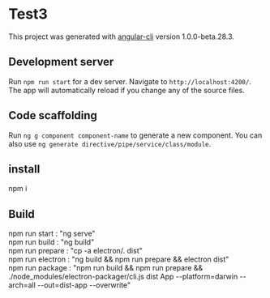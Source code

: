 # Test3

This project was generated with [angular-cli](https://github.com/angular/angular-cli) version 1.0.0-beta.28.3.

## Development server
Run `npm run start` for a dev server. Navigate to `http://localhost:4200/`. The app will automatically reload if you change any of the source files.

## Code scaffolding

Run `ng g component component-name` to generate a new component. You can also use `ng generate directive/pipe/service/class/module`.

## install

npm i

## Build

npm run start : "ng serve" <br />
npm run build : "ng build" <br />
npm run prepare : "cp -a electron/. dist" <br />
npm run electron : "ng build && npm run prepare && electron dist" <br />
npm run package : "npm run build && npm run prepare && ./node_modules/electron-packager/cli.js dist App --platform=darwin --arch=all --out=dist-app --overwrite"